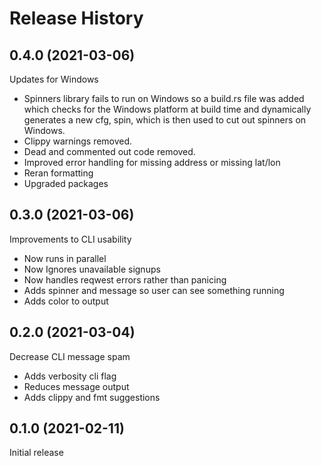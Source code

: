 # Release History

## 0.4.0 (2021-03-06)
Updates for Windows

- Spinners library fails to run on Windows so a build.rs file was added
  which checks for the Windows platform at build time and dynamically
  generates a new cfg, spin, which is then used to cut out spinners
  on Windows.
- Clippy warnings removed.
- Dead and commented out code removed.
- Improved error handling for missing address or missing lat/lon
- Reran formatting
- Upgraded packages
  
## 0.3.0 (2021-03-06)
Improvements to CLI usability

- Now runs in parallel
- Now Ignores unavailable signups
- Now handles reqwest errors rather than panicing
- Adds spinner and message so user can see something running
- Adds color to output


## 0.2.0 (2021-03-04)
Decrease CLI message spam

- Adds verbosity cli flag
- Reduces message output
- Adds clippy and fmt suggestions


## 0.1.0 (2021-02-11)
Initial release